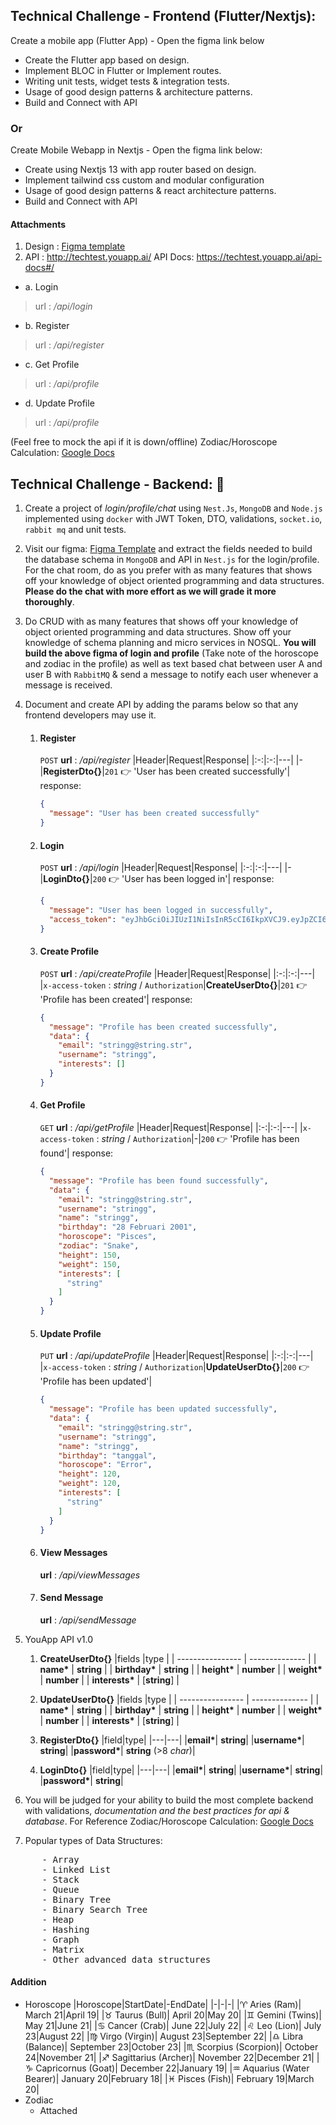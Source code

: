 ## Technical Challenge - Frontend (Flutter/Nextjs):
Create a mobile app (Flutter App) - Open the figma link below
- Create the Flutter app based on design.
- Implement BLOC in Flutter or Implement routes.
- Writing unit tests, widget tests & integration tests.
- Usage of good design patterns & architecture patterns.
- Build and Connect with API

### Or
Create Mobile Webapp in Nextjs - Open the figma link below:
- Create using Nextjs 13 with app router based on design.
- Implement tailwind css custom and modular configuration
- Usage of good design patterns & react architecture patterns.
- Build and Connect with API

#### Attachments
1. Design : [Figma template](https://www.figma.com/file/VnqmoYfwdTzN8qvvDZn6GC/YouApp-Test?node-id=0%3A1&=p7hNpbhefNuFtLs7-0)
2. API : http://techtest.youapp.ai/
API Docs: https://techtest.youapp.ai/api-docs#/

- a. Login
>url : */api/login*

- b. Register
>url : */api/register*

- c. Get Profile
>url : */api/profile*

- d. Update Profile
>url : */api/profile*

(Feel free to mock the api if it is down/offline)
Zodiac/Horoscope Calculation: [Google Docs](https://docs.google.com/spreadsheets/d/1Oahej8yuEHfDsQI-AwycEpQ0CnjkMsxOMg2ywMKnjsg/edit#gid=1538893505)

## Technical Challenge - Backend: 🚀

1. Create a project of _login/profile/chat_ using `Nest.Js`, `MongoDB` and `Node.js` implemented using `docker` with JWT Token, DTO, validations, `socket.io`, `rabbit mq` and unit tests.
2. Visit our figma: [Figma Template](https://www.figma.com/file/VnqmoYfwdTzN8qvvDZn6GC/YouApp-Test?node-id=0%3A1&=p7hNpbhefNuFtLs7-0) and extract the fields needed to build the database schema in `MongoDB` and API in `Nest.js` for the login/profile. For the chat room, do as you prefer with as many features that shows off your knowledge of object oriented programming and data structures. **Please do the chat with more effort as we will grade it more thoroughly**.
3. Do CRUD with as many features that shows off your knowledge of object oriented programming and data structures. Show off your knowledge of schema planning and micro services in NOSQL. **You will build the above figma of login and profile** (Take note of the horoscope and zodiac in the profile) as well as text based chat between user A and user B with `RabbitMQ` & send a message to notify each user whenever a message is received.
4. Document and create API by adding the params below so that any frontend developers may use it.
   
   1. #### Register
      `POST` **url** : _/api/register_
      |Header|Request|Response|
      |:-:|:-:|---|
      |-|**RegisterDto{}**|`201` 👉 'User has been created successfully'|
      response:
      ```json
      {
        "message": "User has been created successfully"
      }
      ```
   2. #### Login
      `POST` **url** : _/api/login_
      |Header|Request|Response|
      |:-:|:-:|---|
      |-|**LoginDto{}**|`200` 👉 'User has been logged in'|
      response:
      ```json
      {
        "message": "User has been logged in successfully",
        "access_token": "eyJhbGciOiJIUzI1NiIsInR5cCI6IkpXVCJ9.eyJpZCI6IjY2MmM3ZGIwMTRlZDY4OGM3ZDg2NWZhNyIsInVzZXJuYW1lIjoic3RyaW5nZyIsImVtYWlsIjoic3RyaW5nZ0BzdHJpbmcuc3RyIiwiaWF0IjoxNzE0MTkxODA3LCJleHAiOjE3MTQxOTU0MDd9.idCIkmA8dTQzTeDPI1_SN7EgNh4O3qNM9HOMC5A18sI"
      }
      ```
   3. #### Create Profile
      `POST` **url** : _/api/createProfile_
      |Header|Request|Response|
      |:-:|:-:|---|
      |`x-access-token` : _string_ / `Authorization`|**CreateUserDto{}**|`201` 👉 'Profile has been created'|
      response:
      ```json
      {
        "message": "Profile has been created successfully",
        "data": {
          "email": "stringg@string.str",
          "username": "stringg",
          "interests": []
        }
      }
      ```
   4. #### Get Profile
      `GET` **url** : _/api/getProfile_
      |Header|Request|Response|
      |:-:|:-:|---|
      |`x-access-token` : _string_ / `Authorization`|-|`200` 👉 'Profile has been found'|
      response:
      ```json
      {
        "message": "Profile has been found successfully",
        "data": {
          "email": "stringg@string.str",
          "username": "stringg",
          "name": "stringg",
          "birthday": "28 Februari 2001",
          "horoscope": "Pisces",
          "zodiac": "Snake",
          "height": 150,
          "weight": 150,
          "interests": [
            "string"
          ]
        }
      }
      ```
   5. #### Update Profile
      `PUT` **url** : _/api/updateProfile_
      |Header|Request|Response|
      |:-:|:-:|---|
      |`x-access-token` : _string_ / `Authorization`|**UpdateUserDto{}**|`200` 👉 'Profile has been updated'|
      ```json
      {
        "message": "Profile has been updated successfully",
        "data": {
          "email": "stringg@string.str",
          "username": "stringg",
          "name": "stringg",
          "birthday": "tanggal",
          "horoscope": "Error",
          "height": 120,
          "weight": 120,
          "interests": [
            "string"
          ]
        }
      }
      ```
   6. #### View Messages
      **url** : _/api/viewMessages_
   7. #### Send Message
      **url** : _/api/sendMessage_
5. YouApp API v1.0

   1. **CreateUserDto{}**
      |fields |type |
      | ---------------- | -------------- |
      | **name\*** | **string** |
      | **birthday\*** | **string** |
      | **height\*** | **number** |
      | **weight\*** | **number** |
      | **interests\*** | [**string**] |

   2. **UpdateUserDto{}**
      |fields |type |
      | ---------------- | -------------- |
      | **name\*** | **string** |
      | **birthday\*** | **string** |
      | **height\*** | **number** |
      | **weight\*** | **number** |
      | **interests\*** | [**string**] |

   3. **RegisterDto{}**
      |field|type|
      |---|---|
      |**email\***| **string**|
      |**username\***| **string**|
      |**password\***| **string** (>8 *char*)|

   4. **LoginDto{}**
      |field|type|
      |---|---|
      |**email\***| **string**|
      |**username\***| **string**|
      |**password\***| **string**|

6. You will be judged for your ability to build the most complete backend with
   validations, *documentation and the best practices for api & database*.
   For Reference Zodiac/Horoscope Calculation: [Google Docs](https://docs.google.com/spreadsheets/d/1Oahej8yuEHfDsQI-AwycEpQ0CnjkMsxOMg2ywMKnjsg/edit#gid=1538893505)

7. Popular types of Data Structures:
<pre>
      - Array
      - Linked List
      - Stack
      - Queue
      - Binary Tree
      - Binary Search Tree
      - Heap
      - Hashing
      - Graph
      - Matrix
      - Other advanced data structures
</pre>

#### Addition
- Horoscope
  |Horoscope|StartDate|-EndDate|
  |-|-|-|
  |♈ Aries (Ram)| March 21|April 19|
  |♉ Taurus (Bull)| April 20|May 20|
  |♊ Gemini (Twins)| May 21|June 21|
  |♋ Cancer (Crab)| June 22|July 22|
  |♌ Leo (Lion)| July 23|August 22|
  |♍ Virgo (Virgin)| August 23|September 22|
  |♎ Libra (Balance)| September 23|October 23|
  |♏ Scorpius (Scorpion)| October 24|November 21|
  |♐ Sagittarius (Archer)| November 22|December 21|
  |♑ Capricornus (Goat)| December 22|January 19|
  |♒ Aquarius (Water Bearer)| January 20|February 18|
  |♓ Pisces (Fish)| February 19|March 20|
- Zodiac
  - Attached

